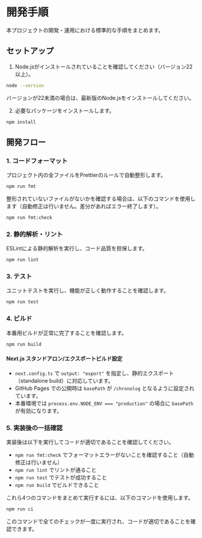 # 開発手順

本プロジェクトの開発・運用における標準的な手順をまとめます。

## セットアップ

1. Node.jsがインストールされていることを確認してください（バージョン22以上）。

```bash
node --version
```

バージョンが22未満の場合は、最新版のNode.jsをインストールしてください。

2. 必要なパッケージをインストールします。

```bash
npm install
```

## 開発フロー

### 1. コードフォーマット

プロジェクト内の全ファイルをPrettierのルールで自動整形します。

```bash
npm run fmt
```

整形されていないファイルがないかを確認する場合は、以下のコマンドを使用します（自動修正は行いません。差分があればエラー終了します）。

```bash
npm run fmt:check
```

### 2. 静的解析・リント

ESLintによる静的解析を実行し、コード品質を担保します。

```bash
npm run lint
```

### 3. テスト

ユニットテストを実行し、機能が正しく動作することを確認します。

```bash
npm run test
```

### 4. ビルド

本番用ビルドが正常に完了することを確認します。

```bash
npm run build
```

#### Next.js スタンドアロン/エクスポートビルド設定

- `next.config.ts` で `output: "export"` を指定し、静的エクスポート（standalone build）に対応しています。
- GitHub Pages での公開時は `basePath` が `/chronolog` となるように設定されています。
- 本番環境では `process.env.NODE_ENV === "production"` の場合に `basePath` が有効になります。

### 5. 実装後の一括確認

実装後は以下を実行してコードが適切であることを確認してください。

- `npm run fmt:check` でフォーマットエラーがないことを確認すること（自動修正は行いません）
- `npm run lint` でリントが通ること
- `npm run test` でテストが成功すること
- `npm run build` でビルドできること

これら4つのコマンドをまとめて実行するには、以下のコマンドを使用します。

```bash
npm run ci
```

このコマンドで全てのチェックが一度に実行され、コードが適切であることを確認できます。
